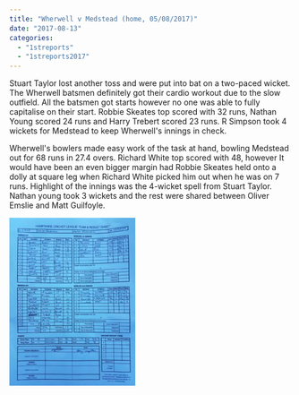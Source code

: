 ```yaml
---
title: "Wherwell v Medstead (home, 05/08/2017)"
date: "2017-08-13"
categories: 
  - "1streports"
  - "1streports2017"
---
```


Stuart Taylor lost another toss and were put into bat on a two-paced wicket. The Wherwell batsmen definitely got their cardio workout due to the slow outfield. All the batsmen got starts however no one was able to fully capitalise on their start. Robbie Skeates top scored with 32 runs, Nathan Young scored 24 runs and Harry Trebert scored 23 runs. R Simpson took 4 wickets for Medstead to keep Wherwell's innings in check.

Wherwell's bowlers made easy work of the task at hand, bowling Medstead out for 68 runs in 27.4 overs. Richard White top scored with 48, however It would have been an even bigger margin had Robbie Skeates held onto a dolly at square leg when Richard White picked him out when he was on 7 runs. Highlight of the innings was the 4-wicket spell from Stuart Taylor. Nathan young took 3 wickets and the rest were shared between Oliver Emslie and Matt Guilfoyle.

[![](images/Wherwell-v-Medstead-05-08-2017-scoresheet-225x300.jpeg)](https://www.wherwellcc.co.uk/wp-content/uploads/2017/08/Wherwell-v-Medstead-05-08-2017-scoresheet.jpeg)
